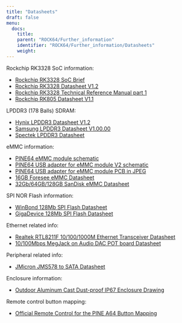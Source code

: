 ```yaml
---
title: "Datasheets"
draft: false
menu:
  docs:
    title:
    parent: "ROCK64/Further_information"
    identifier: "ROCK64/Further_information/Datasheets"
    weight:
---
```


Rockchip RK3328 SoC information:

* [Rockchip RK3328 SoC Brief](https://www.rock-chips.com/a/en/products/RK33_Series/2017/0118/829.html)
* [Rockchip RK3328 Datasheet V1.2](https://rockchip.fr/RK3328%20datasheet%20V1.2.pdf)
* [Rockchip RK3328 Technical Reference Manual part 1](https://opensource.rock-chips.com/images/9/97/Rockchip_RK3328TRM_V1.1-Part1-20170321.pdf)
* [Rockchip RK805 Datasheet V1.1](https://files.pine64.org/doc/rock64/Rockchip_RK805_Datasheet_V1.1%C2%A020160921.pdf)

LPDDR3 (178 Balls) SDRAM:

* [Hynix LPDDR3 Datasheet V1.2](https://files.pine64.org/doc/rock64/H9CCNNNCLTMLAR(Rev1.2).pdf)
* [Samsung LPDDR3 Datasheet V1.00.00](https://files.pine64.org/doc/rock64/K4E8E324EB-EGCF000_DRAM_178F_11x11.5_Ver.1.00.00.pdf)
* [Spectek LPDDR3 Datasheet](https://files.pine64.org/doc/rock64/SPECTEK_178B_32GB_V91M_MOBILE_LPDDR3.pdf)

eMMC information:

* [PINE64 eMMC module schematic](https://files.pine64.org/doc/rock64/PINE64_eMMC_Module_20170719.pdf)
* [PINE64 USB adapter for eMMC module V2 schematic](https://files.pine64.org/doc/rock64/usb%20emmc%20module%20adapter%20v2.pdf)
* [PINE64 USB adapter for eMMC module PCB in JPEG](https://files.pine64.org/doc/rock64/USB%20adapter%20for%20eMMC%20module%20PCB.tar)
* [16GB Foresee eMMC Datasheet](https://files.pine64.org/doc/datasheet/pine64/E-00517%20FORESEE_eMMC_NCEMAM8B-16G%20SPEC.pdf)
* [32Gb/64GB/128GB SanDisk eMMC Datasheet](https://files.pine64.org/doc/datasheet/pine64/SDINADF4-16-128GB-H%20data%20sheet%20v1.13.pdf)

SPI NOR Flash information:

* [WinBond 128Mb SPI Flash Datasheet](https://files.pine64.org/doc/datasheet/pine64/w25q128jv%20spi%20revc%2011162016.pdf)
* [GigaDevice 128Mb SPI Flash Datasheet](https://files.pine64.org/doc/datasheet/pine64/GD25Q128C-Rev2.5.pdf)

Ethernet related info:

* [Realtek RTL8211F 10/100/1000M Ethernet Transceiver Datasheet](https://files.pine64.org/doc/datasheet/rock64/RTL8211F-CG-Realtek.pdf)
* [10/100Mbps MegJack on Audio DAC POT board Datasheet](https://files.pine64.org/doc/rock64/DGKYD111B096GWA1D.pdf)

Peripheral related info:

* [JMicron JMS578 to SATA  Datasheet](https://files.pine64.org/doc/rock64/PDS-16002%20JMS578%20Datasheet%20(Rev.%201.01).pdf)

Enclosure information:

* [Outdoor Aluminum Cast Dust-proof IP67 Enclosure Drawing](https://files.pine64.org/doc/datasheet/case/ROCK64%20Aluminum%20Waterproof%20Die%20Cast%20Casing.pdf)

Remote control button mapping:

* [Official Remote Control for the PINE A64 Button Mapping](https://files.pine64.org/doc/Pine%20A64%20Schematic/remote-wit-logo.jpg)
